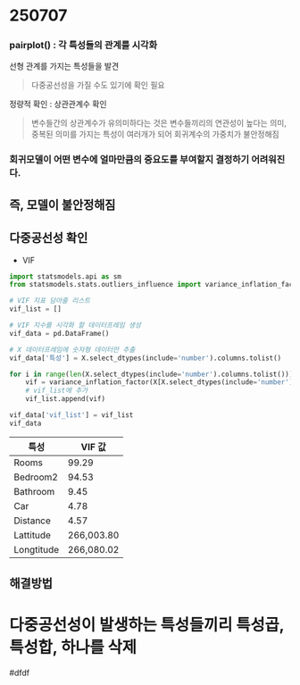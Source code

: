 # 250707
### pairplot() : 각 특성들의 관계를 시각화
선형 관계를 가지는 특성들을 발견 
> 다중공선성을 가질 수도 있기에 확인 필요 
> 
정량적 확인 : 상관관계수 확인
> 변수들간의 상관계수가 유의미하다는 것은 변수들끼리의 연관성이 높다는 의미, 중복된 의미를 가지는 특성이 여러개가 되어 회귀계수의 가중치가 불안정해짐 

### 회귀모델이 어떤 변수에 얼마만큼의 중요도를 부여할지 결정하기 어려워진다.
## 즉, 모델이 불안정해짐

## 다중공선성 확인
- VIF
```python
import statsmodels.api as sm
from statsmodels.stats.outliers_influence import variance_inflation_factor

# VIF 지표 담아줄 리스트
vif_list = []

# VIF 지수를 시각화 할 데이터프레임 생성
vif_data = pd.DataFrame()

# X 데이터프레임에 숫자형 데이터만 추출
vif_data['특성'] = X.select_dtypes(include='number').columns.tolist()

for i in range(len(X.select_dtypes(include='number').columns.tolist())):  # X_one의 열의 개수
    vif = variance_inflation_factor(X[X.select_dtypes(include='number').columns.tolist()].values, i)  # i는 현재 계산할 변수의 열 번호
    # vif_list에 추가
    vif_list.append(vif)

vif_data['vif_list'] = vif_list
vif_data
```

| 특성       | VIF 값        |
|------------|---------------|
| Rooms      | 99.29         |
| Bedroom2   | 94.53         |
| Bathroom   | 9.45          |
| Car        | 4.78          |
| Distance   | 4.57          |
| Lattitude  | 266,003.80    |
| Longtitude | 266,080.02    |
## 해결방법 ##
# 다중공선성이 발생하는 특성들끼리 특성곱, 특성합, 하나를 삭제
#dfdf
